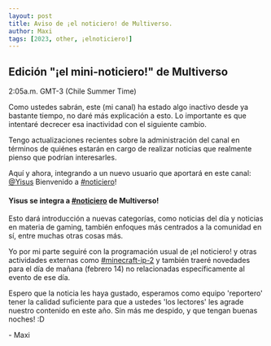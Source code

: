 ```yaml
---
layout: post
title: Aviso de ¡el noticiero! de Multiverso.
author: Maxi
tags: [2023, other, ¡elnoticiero!]
---
```


## Edición "¡el mini-noticiero!" de Multiverso

2:05a.m. GMT-3 (Chile Summer Time)

Como ustedes sabrán, este (mi canal) ha estado algo inactivo desde ya bastante tiempo, no daré más explicación a esto. Lo importante es que intentaré decrecer esa inactividad con el siguiente cambio.

Tengo actualizaciones recientes sobre la administración del canal en términos de quiénes estarán en cargo de realizar noticias que realmente pienso que podrían interesarles. 

Aquí y ahora, integrando a un nuevo usuario que aportará en este canal:
[@Yisus](.) Bienvenido a [#noticiero](.)!

#### Yisus se integra a [#noticiero](.) de Multiverso!
Esto dará introducción a nuevas categorías, como noticias del día y noticias en materia de gaming, también enfoques más centrados a la comunidad en sí, entre muchas otras cosas más.

Yo por mi parte seguiré con la programación usual de ¡el noticiero! y otras actividades externas como [#minecraft-ip-2](.) y también traeré novedades para el día de mañana (febrero 14) no relacionadas específicamente al evento de ese día.

Espero que la noticia les haya gustado, esperamos como equipo 'reportero' tener la calidad suficiente para que a ustedes 'los lectores' les agrade nuestro contenido en este año. Sin más me despido, y que tengan buenas noches! :D

\- Maxi